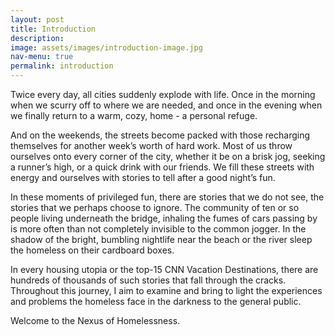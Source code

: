 ```yaml
---
layout: post
title: Introduction
description:
image: assets/images/introduction-image.jpg
nav-menu: true
permalink: introduction
---
```


Twice every day, all cities suddenly explode with life. Once in the morning when we scurry off to where we are needed, and once in the evening when we finally return to a warm, cozy, home - a personal refuge.

And on the weekends, the streets become packed with those recharging themselves for another week’s worth of hard work. Most of us throw ourselves onto every corner of the city, whether it be on a brisk jog, seeking a runner’s high, or a quick drink with our friends. We fill these streets with energy and ourselves with stories to tell after a good night’s fun.

In these moments of privileged fun, there are stories that we do not see, the stories that we perhaps choose to ignore. The community of ten or so people living underneath the bridge, inhaling the fumes of cars passing by is more often than not completely invisible to the common jogger. In the shadow of the bright, bumbling nightlife near the beach or the river sleep the homeless on their cardboard boxes.

In every housing utopia or the top-15 CNN Vacation Destinations, there are hundreds of thousands of such stories that fall through the cracks. Throughout this journey, I aim to examine and bring to light the experiences and problems the homeless face in the darkness to the general public.

Welcome to the Nexus of Homelessness.
